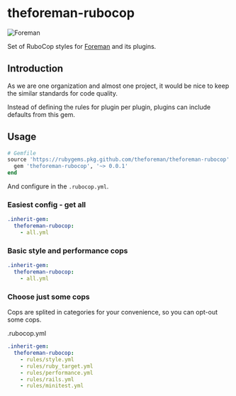 # theforeman-rubocop

![Foreman](https://raw.githubusercontent.com/theforeman/foreman-graphics/master/logo/foreman_medium.png)

Set of RuboCop styles for [Foreman](https://theforeman.org) and its plugins.

## Introduction

As we are one organization and almost one project, it would be nice to keep the similar standards for code quality.

Instead of defining the rules for plugin per plugin, plugins can include defaults from this gem.

## Usage

```ruby
# Gemfile
source 'https://rubygems.pkg.github.com/theforeman/theforeman-rubocop' do
  gem 'theforeman-rubocop', '~> 0.0.1'
end
```

And configure in the `.rubocop.yml`.

### Easiest config - get all

```yaml
.inherit-gem:
  theforeman-rubocop:
    - all.yml
```

### Basic style and performance cops
```yaml
.inherit-gem:
  theforeman-rubocop:
    - all.yml
```

### Choose just some cops

Cops are splited in categories for your convenience, so you can opt-out some cops.

 .rubocop.yml
```yaml
.inherit-gem:
  theforeman-rubocop:
    - rules/style.yml
    - rules/ruby_target.yml
    - rules/performance.yml
    - rules/rails.yml
    - rules/minitest.yml
```
